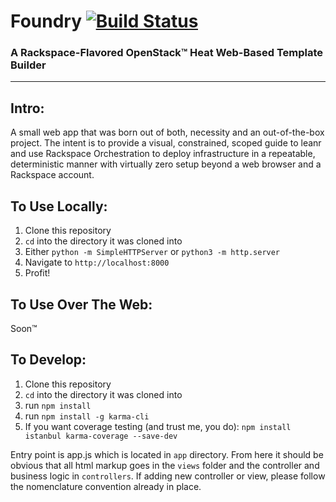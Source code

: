# Foundry [![Build Status](https://travis-ci.org/rdodev/foundry.svg)](https://travis-ci.org/rdodev/foundry)
### A Rackspace-Flavored OpenStack™ Heat Web-Based Template Builder
---

## Intro:
A small web app that was born out of both, necessity and an out-of-the-box project. The intent is to provide a visual, constrained, scoped guide to leanr and use Rackspace Orchestration to deploy infrastructure in a repeatable, deterministic manner with virtually zero setup beyond a web browser and a Rackspace account.

## To Use Locally:
1. Clone this repository
2. `cd` into the directory it was cloned into
3. Either `python -m SimpleHTTPServer` or `python3 -m http.server`
4. Navigate to `http://localhost:8000`
5. Profit!

## To Use Over The Web:
Soon™

## To Develop:
1. Clone this repository
2. `cd` into the directory it was cloned into
3. run `npm install`
4. run `npm install -g karma-cli`
5. If you want coverage testing (and trust me, you do): `npm install istanbul karma-coverage --save-dev`

Entry point is app.js which is located in `app` directory. From here it should be obvious that all html markup goes in the `views` folder and the controller and business logic in `controllers`. If adding new controller or view, please follow the nomenclature convention already in place.
